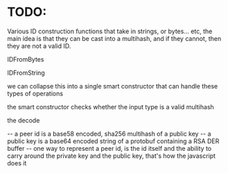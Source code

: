 
# TODO:
Various ID construction functions that take in strings, or bytes... etc, the main idea is that they can be cast into a multihash, and if they cannot, then they are not a valid ID.

IDFromBytes

IDFromString

we can collapse this into a single smart constructor that can handle these types of operations

the smart constructor checks whether the input type is a valid multihash

the decode

-- a peer id is a base58 encoded, sha256 multihash of a public key
-- a public key is a base64 encoded string of a protobuf containing a RSA DER buffer
-- one way to represent a peer id, is the id itself and the ability to carry around the private key and the public key, that's how the javascript does it
